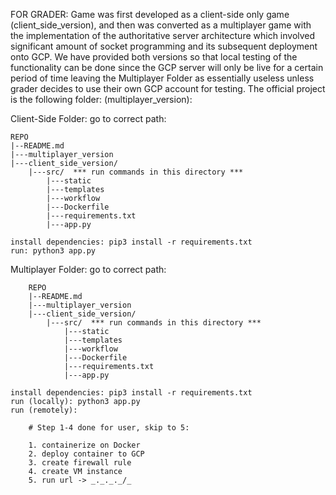 FOR GRADER:
    Game was first developed as a client-side only game (client_side_version), and then was converted
    as a multiplayer game with the implementation of the authoritative server architecture which
    involved significant amount of socket programming and its subsequent deployment onto GCP.
    We have provided both versions so that local testing of the functionality can be done since
    the GCP server will only be live for a certain period of time leaving the Multiplayer Folder
    as essentially useless unless grader decides to use their own GCP account for testing. The 
    official project is the following folder: (multiplayer_version):







Client-Side Folder:
    go to correct path:

    REPO
    |--README.md
    |---multiplayer_version
    |---client_side_version/
        |---src/  *** run commands in this directory ***
            |---static
            |---templates
            |---workflow
            |---Dockerfile
            |---requirements.txt
            |---app.py 

    install dependencies: pip3 install -r requirements.txt
    run: python3 app.py



Multiplayer Folder:
    go to correct path:

        REPO
        |--README.md
        |---multiplayer_version
        |---client_side_version/
            |---src/  *** run commands in this directory ***
                |---static
                |---templates
                |---workflow
                |---Dockerfile
                |---requirements.txt
                |---app.py 

    install dependencies: pip3 install -r requirements.txt
    run (locally): python3 app.py
    run (remotely): 

        # Step 1-4 done for user, skip to 5:

        1. containerize on Docker
        2. deploy container to GCP
        3. create firewall rule
        4. create VM instance
        5. run url -> _._._._/_